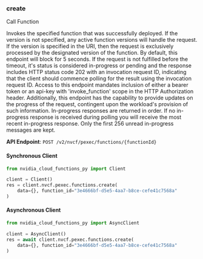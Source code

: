 
### create <a name="create"></a>
Call Function

Invokes the specified function that was successfully deployed. If the version  is not specified, any active function versions will handle the request. If  the version is specified in the URI, then the request is exclusively processed  by the designated version of the function. By default, this endpoint will block  for 5 seconds. If the request is not fulfilled before the timeout, it's status  is considered in-progress or pending and the response includes HTTP status code  202 with an invocation request ID, indicating that the client should commence  polling for the result using the invocation request ID. Access to this endpoint  mandates inclusion of either a bearer token or an api-key with 'invoke_function'  scope in the HTTP Authorization header. Additionally, this endpoint has the  capability to provide updates on the progress of the request, contingent  upon the workload's provision of such information. In-progress responses are returned in order. If no in-progress response is received  during polling you will receive the most recent in-progress response. Only the first  256 unread in-progress messages are kept. 

**API Endpoint**: `POST /v2/nvcf/pexec/functions/{functionId}`

#### Synchronous Client

```python
from nvidia_cloud_functions_py import Client

client = Client()
res = client.nvcf.pexec.functions.create(
    data={}, function_id="3e4666bf-d5e5-4aa7-b8ce-cefe41c7568a"
)
```

#### Asynchronous Client

```python
from nvidia_cloud_functions_py import AsyncClient

client = AsyncClient()
res = await client.nvcf.pexec.functions.create(
    data={}, function_id="3e4666bf-d5e5-4aa7-b8ce-cefe41c7568a"
)
```
